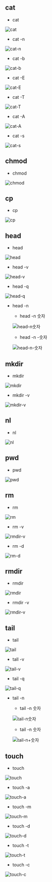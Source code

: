 
cat
-----
+ cat

![cat](https://github.com/min-young417/linux-commands_SysP-Project/assets/122364547/f2d2b59c-e326-4602-9aa4-ce312e91279a)
+ cat -n

![cat-n](https://github.com/min-young417/linux-commands_SysP-Project/assets/122364547/0e60d369-f8ed-48f4-b158-38ab38c7df94)
+ cat -b

![cat-b](https://github.com/min-young417/linux-commands_SysP-Project/assets/122364547/8591ec51-d85f-4761-b318-bb24aa112a40)
+ cat -E

![cat-E](https://github.com/min-young417/linux-commands_SysP-Project/assets/122364547/346e1df0-cf52-48aa-bd67-034e28e91a50)
+ cat -T

![cat-T](https://github.com/min-young417/linux-commands_SysP-Project/assets/122364547/1a2a78b8-2997-427d-825f-57d4e1482f42)
+ cat -A

![cat-A](https://github.com/min-young417/linux-commands_SysP-Project/assets/122364547/b9041e30-bdb7-46c6-9ad9-2c965dec0182)
+ cat -s

![cat-s](https://github.com/min-young417/linux-commands_SysP-Project/assets/122364547/80c03f1a-45cd-4e77-8393-3a50dd6c0f81)

chmod
-----
+ chmod

![chmod](https://github.com/min-young417/linux-commands_SysP-Project/assets/122364547/4534a060-d4c8-4cdc-a97b-e5b7ea4debd2)

cp
-----
+ cp

![cp](https://github.com/min-young417/linux-commands_SysP-Project/assets/122364547/5aa919fc-2dc9-4b31-a89b-3e2bd337c04c)

head
-----
+ head

![head](https://github.com/min-young417/linux-commands_SysP-Project/assets/122364547/51aa16a3-cc30-4389-99a7-09c6050b36f1)
+ head -v 

![head-v](https://github.com/min-young417/linux-commands_SysP-Project/assets/122364547/870c7f12-8947-4e97-8207-98bf53498632)
+ head -q

![head-q](https://github.com/min-young417/linux-commands_SysP-Project/assets/122364547/8e8fd9a9-0e69-4f3c-b628-a5196bbc84eb)
+ head -n
  + head -n 숫자
  
  ![head-n숫자](https://github.com/min-young417/linux-commands_SysP-Project/assets/122364547/45e7dd6e-c449-4e19-a973-9b4a05c42023)
  + head -n -숫자

  ![head-n-숫자](https://github.com/min-young417/linux-commands_SysP-Project/assets/122364547/9ad33148-2964-4a64-a205-1a346331e4e3)


mkdir
------
+ mkdir

![mkdir](https://github.com/min-young417/linux-commands_SysP-Project/assets/122364547/96420ee8-ab20-4b3e-a96b-23e5f44139f4)
+ mkdir -v

![mkdir-v](https://github.com/min-young417/linux-commands_SysP-Project/assets/122364547/825800c0-0051-4ce9-9bae-ca4a6ee7c5dd)

nl
-----
+ nl

![nl](https://github.com/min-young417/linux-commands_SysP-Project/assets/122364547/5bf76667-b22b-4051-978d-44088391e4f9)


pwd
-----
+ pwd

![pwd](https://github.com/min-young417/linux-commands_SysP-Project/assets/122364547/e7862397-1aaa-4bec-be0b-090b720bc77b)

rm
-----
+ rm

![rm](https://github.com/min-young417/linux-commands_SysP-Project/assets/122364547/4dd37bfa-8a76-4fc3-953d-ac61dd07fc66)
+ rm -v

![rmdir-v](https://github.com/min-young417/linux-commands_SysP-Project/assets/122364547/c4a1c5bb-1662-4bdf-88af-aa7082e2dbee)
+ rm -d

![rm-d](https://github.com/min-young417/linux-commands_SysP-Project/assets/122364547/6d7adfa3-2630-4461-a228-4c062e2b810d)

rmdir
-----
+ rmdir

![rmdir](https://github.com/min-young417/linux-commands_SysP-Project/assets/122364547/8980d013-ff9d-48cc-9e6a-f8fd3fe9a148)
+ rmdir -v

![rmdir-v](https://github.com/min-young417/linux-commands_SysP-Project/assets/122364547/6664b261-0fbd-433b-824b-0615f858687d)


tail
-----
+ tail

![tail](https://github.com/min-young417/linux-commands_SysP-Project/assets/122364547/57c1de54-7adb-41b4-b9ce-dc9209fc7177)
+ tall -v

![tail-v](https://github.com/min-young417/linux-commands_SysP-Project/assets/122364547/382b6190-d947-4f28-ac21-04e781dbd95d)
+ tail -q

![tail-q](https://github.com/min-young417/linux-commands_SysP-Project/assets/122364547/25770d92-ec62-490a-87d9-c682e8888e77)
+ tail -n
  + tail -n 숫자
  
  ![tail-n숫자](https://github.com/min-young417/linux-commands_SysP-Project/assets/122364547/305f63af-e2b8-41a9-a414-d82a46477b48)
  + tail -n 숫자

  ![tail-n+숫자](https://github.com/min-young417/linux-commands_SysP-Project/assets/122364547/ffa7d413-976c-48d2-930f-bb8629a7561c)

touch
-----
+ touch

![touch](https://github.com/min-young417/linux-commands_SysP-Project/assets/122364547/c429a68d-8b9c-4b7e-a8f7-46948abccd8f)
+ touch -a

![touch-a](https://github.com/min-young417/linux-commands_SysP-Project/assets/122364547/2ccd2786-2eb0-4168-a774-cb92aa3d6bf9)

+ touch -m

![touch-m](https://github.com/min-young417/linux-commands_SysP-Project/assets/122364547/505b7253-4396-4ef5-8e16-a9dbb8391b2b)
+ touch -d

![touch-d](https://github.com/min-young417/linux-commands_SysP-Project/assets/122364547/2e185b6f-2036-442c-a461-7683dcbcb742)
+ touch -t

![touch-t](https://github.com/min-young417/linux-commands_SysP-Project/assets/122364547/2c7a0d9d-74af-4f4a-b460-3ac228f4ddb7)
+ touch -c

![touch-c](https://github.com/min-young417/linux-commands_SysP-Project/assets/122364547/3b5e6937-42f8-4352-b8b0-f80ebd0dc037)
